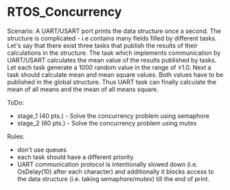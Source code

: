 # RTOS_Concurrency

Scenario:
A UART/USART port prints the data structure once a second. The structure is complicated - i.e contains many fields filled by different tasks. Let's say that there exist three tasks that publish the results of their calculations in the structure. The task which implements communication by UART/USART calculates the mean value of the results published by tasks.
Let each task generate a 1000 random value in the range of ±1.0. Next a task should calculate mean and mean square values. Both values have to be published in the global structure. Thus UART task can finally calculate the mean of all means and the mean of all means square.

ToDo:
* stage_1 (40 pts.) - Solve the concurrency problem using semaphore
* stage_2 (60 pts.) - Solve the concurrency problem using mutex

Rules:
* don't use queues
* each task should have a different priority
* UART communication protocol is intentionally slowed down (i.e. OsDelay(10) after each character) and additionally it blocks access to the data structure (i.e. taking semaphore/mutex) till the end of print.
